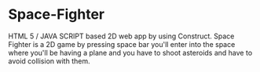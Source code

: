 # Space-Fighter
HTML 5 / JAVA SCRIPT based 2D web app  by using Construct.
Space Fighter is a 2D game by pressing space bar you'll enter into the space where you'll be having a plane and you have to shoot asteroids and have to avoid collision with them.
